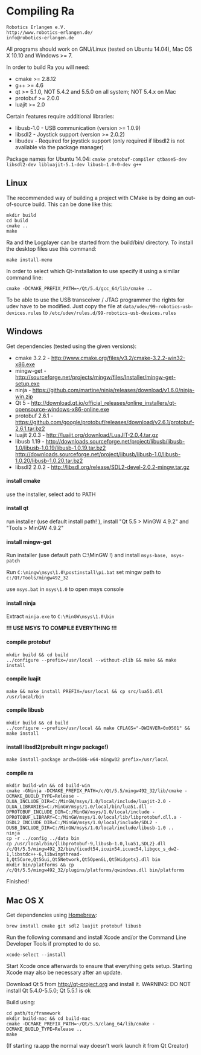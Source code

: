 # Compiling Ra

    Robotics Erlangen e.V.
    http://www.robotics-erlangen.de/
    info@robotics-erlangen.de


All programs should work on GNU/Linux (tested on Ubuntu 14.04), Mac OS X 10.10 and Windows >= 7.

In order to build Ra you will need:
 * cmake >= 2.8.12
 * g++ >= 4.6
 * qt >= 5.1.0, NOT 5.4.2 and 5.5.0 on all system; NOT 5.4.x on Mac
 * protobuf >= 2.0.0
 * luajit >= 2.0

Certain features require additional libraries:
 * libusb-1.0 - USB communication (version >= 1.0.9)
 * libsdl2 - Joystick support (version >= 2.0.2)
 * libudev - Required for joystick support (only required if libsdl2 is not available via the package manager)

Package names for Ubuntu 14.04: `cmake protobuf-compiler qtbase5-dev libsdl2-dev libluajit-5.1-dev libusb-1.0-0-dev g++`

## Linux
The recommended way of building a project with CMake is by doing an
out-of-source build. This can be done like this:

```
mkdir build
cd build
cmake ..
make
```

Ra and the Logplayer can be started from the build/bin/ directory.
To install the desktop files use this command:
```
make install-menu
```

In order to select which Qt-Installation to use specify it using a similar command line:
```
cmake -DCMAKE_PREFIX_PATH=~/Qt/5.4/gcc_64/lib/cmake ..
```

To be able to use the USB transceiver / JTAG programmer the rights for udev have to be modified.
Just copy the file at `data/udev/99-robotics-usb-devices.rules` to `/etc/udev/rules.d/99-robotics-usb-devices.rules`

## Windows
Get dependencies (tested using the given versions):
* cmake 3.2.2 - http://www.cmake.org/files/v3.2/cmake-3.2.2-win32-x86.exe
* mingw-get - http://sourceforge.net/projects/mingw/files/Installer/mingw-get-setup.exe
* ninja - https://github.com/martine/ninja/releases/download/v1.6.0/ninja-win.zip
* Qt 5 - http://download.qt.io/official_releases/online_installers/qt-opensource-windows-x86-online.exe
* protobuf 2.6.1 - https://github.com/google/protobuf/releases/download/v2.6.1/protobuf-2.6.1.tar.bz2
* luajit 2.0.3 - http://luajit.org/download/LuaJIT-2.0.4.tar.gz
* libusb 1.19 - http://downloads.sourceforge.net/project/libusb/libusb-1.0/libusb-1.0.19/libusb-1.0.19.tar.bz2
http://downloads.sourceforge.net/project/libusb/libusb-1.0/libusb-1.0.20/libusb-1.0.20.tar.bz2
* libsdl2 2.0.2 - http://libsdl.org/release/SDL2-devel-2.0.2-mingw.tar.gz

#### install cmake
use the installer, select add to PATH

#### install qt
run installer (use default install path! ), install "Qt 5.5 > MinGW 4.9.2" and "Tools > MinGW 4.9.2"

#### install mingw-get
Run installer (use default path C:\MinGW !) and install `msys-base, msys-patch`

Run `C:\mingw\msys\1.0\postinstall\pi.bat` set mingw path to `c:/Qt/Tools/mingw492_32`

use `msys.bat` in `msys\1.0` to open msys console

#### install ninja
Extract `ninja.exe` to `C:\MinGW\msys\1.0\bin`

**!!! USE MSYS TO COMPILE EVERYTHING !!!**

#### compile protobuf
```
mkdir build && cd build
../configure --prefix=/usr/local --without-zlib && make && make install
```

#### compile luajit
```
make && make install PREFIX=/usr/local && cp src/lua51.dll /usr/local/bin
```

#### compile libusb
```
mkdir build && cd build
../configure --prefix=/usr/local && make CFLAGS="-DWINVER=0x0501" && make install
```

#### install libsdl2(prebuilt mingw package!)
```
make install-package arch=i686-w64-mingw32 prefix=/usr/local
```

#### compile ra
```
mkdir build-win && cd build-win
cmake -GNinja -DCMAKE_PREFIX_PATH=/c/Qt/5.5/mingw492_32/lib/cmake -DCMAKE_BUILD_TYPE=Release -DLUA_INCLUDE_DIR=C:/MinGW/msys/1.0/local/include/luajit-2.0 -DLUA_LIBRARIES=C:/MinGW/msys/1.0/local/bin/lua51.dll -DPROTOBUF_INCLUDE_DIR=C:/MinGW/msys/1.0/local/include -DPROTOBUF_LIBRARY=C:/MinGW/msys/1.0/local/lib/libprotobuf.dll.a -DSDL2_INCLUDE_DIR=C:/MinGW/msys/1.0/local/include/SDL2 -DUSB_INCLUDE_DIR=C:/MinGW/msys/1.0/local/include/libusb-1.0 ..
ninja
cp -r ../config ../data bin
cp /usr/local/bin/{libprotobuf-9,libusb-1.0,lua51,SDL2}.dll /c/Qt/5.5/mingw492_32/bin/{icudt54,icuin54,icuuc54,libgcc_s_dw2-1,libstdc++-6,libwinpthread-1,Qt5Core,Qt5Gui,Qt5Network,Qt5OpenGL,Qt5Widgets}.dll bin
mkdir bin/platforms && cp /c/Qt/5.5/mingw492_32/plugins/platforms/qwindows.dll bin/platforms
```

Finished!


## Mac OS X
Get dependencies using [Homebrew](http://brew.sh):
```
brew install cmake git sdl2 luajit protobuf libusb
```
Run the following command and install Xcode and/or the Command Line Developer Tools if prompted to do so.
```
xcode-select --install
```
Start Xcode once afterwards to ensure that everything gets setup. Starting Xcode may also be necessary after an update.

Download Qt 5 from http://qt-project.org and install it.
WARNING: DO NOT install Qt 5.4.0-5.5.0; Qt 5.5.1 is ok

Build using:
```
cd path/to/framework
mkdir build-mac && cd build-mac
cmake -DCMAKE_PREFIX_PATH=~/Qt/5.5/clang_64/lib/cmake -DCMAKE_BUILD_TYPE=Release ..
make
```

(If starting ra.app the normal way doesn't work launch it from Qt Creator)
